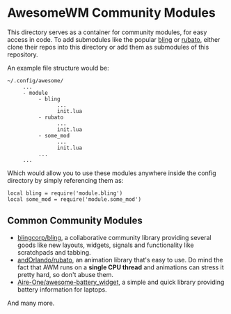 # AwesomeWM Community Modules

This directory serves as a container for community modules, for easy access in code.
To add submodules like the popular [bling](https://github.com/blingcorp/bling) or
[rubato](https://github.com/andorlando/rubato), either clone their repos into this
directory or add them as submodules of this repository.

An example file structure would be:
```
~/.config/awesome/
     ...
     - module
          - bling
                ...
                init.lua
          - rubato
                ...
                init.lua
          - some_mod
                ...
                init.lua
          ...
     ...
```

Which would allow you to use these modules anywhere inside the config directory by
simply referencing them as:
```
local bling = require('module.bling')
local some_mod = require('module.some_mod')
```

## Common Community Modules

- [blingcorp/bling](https://github.com/blingcorp/bling), a collaborative community library
providing several goods like new layouts, widgets, signals and functionality like
scratchpads and tabbing.
- [andOrlando/rubato](https://github.com/andorlando/rubato), an animation library that's
easy to use. Do mind the fact that AWM runs on a **single CPU thread** and animations can
stress it pretty hard, so don't abuse them.
- [Aire-One/awesome-battery_widget](https://github.com/aire-one/awesome-battery_widget),
a simple and quick library providing battery information for laptops.

And many more.
